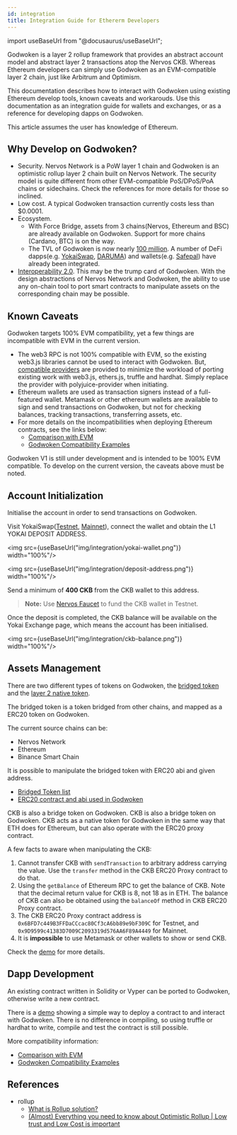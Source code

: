```yaml
---
id: integration
title: Integration Guide for Ethererm Developers
---
```

import useBaseUrl from "@docusaurus/useBaseUrl";

Godwoken is a layer 2 rollup framework that provides an abstract account model and abstract layer 2 transactions atop the Nervos CKB. Whereas Ethereum developers can simply use Godwoken as an EVM-compatible layer 2 chain, just like Arbitrum and Optimism.

This documentation describes how to interact with Godwoken using existing Ethereum develop tools, known caveats and workarouds.
Use this documentation as an integration guide for wallets and exchanges, or as a reference for developing dapps on Godwoken. 

This article assumes the user has knowledge of Ethereum.

## Why Develop on Godwoken?

- Security. Nervos Network is a PoW layer 1 chain and Godwoken is an optimistic rollup layer 2 chain built on Nervos Network. The security model is quite different from other EVM-compatible PoS/DPoS/PoA chains or sidechains. Check the references for more details for those so inclined.
- Low cost. A typical Godwoken transaction currently costs less than $0.0001.
- Ecosystem.
  - With Force Bridge, assets from 3 chains(Nervos, Ethereum and BSC) are already available on Godwoken. Support for more chains (Cardano, BTC) is on the way.
  - The TVL of Godwoken is now nearly [100 million](https://defillama.com/chains). A number of DeFi dapps(e.g. [YokaiSwap](https://www.yokaiswap.com/), [DARUMA](https://www.daruma.money/)) and wallets(e.g. [Safepal](https://www.safepal.io/download)) have already been integrated. 
- [Interoperability 2.0](https://medium.com/nervosnetwork/blockchain-abstraction-and-interoperability-2-0-eea98d81b7b6). This may be the trump card of Godwoken. With the design abstractions of Nervos Network and Godwoken, the ability to use any on-chain tool to port smart contracts to manipulate assets on the corresponding chain may be possible.

## Known Caveats

Godwoken targets 100% EVM compatibility, yet a few things are incompatible with EVM in the current version.

- The web3 RPC is not 100% compatible with EVM, so the existing web3.js libraries cannot be used to interact with Godwoken. But, [compatible providers](https://github.com/nervosnetwork/polyjuice-provider) are provided to minimize the workload of porting existing work with web3.js, ethers.js, truffle and hardhat. Simply replace the provider with polyjuice-provider when initiating.
- Ethereum wallets are used as transaction signers instead of a full-featured wallet. Metamask or other ethereum wallets are available to sign and send transactions on Godwoken, but not for checking balances, tracking transactions, transferring assets, etc.
- For more details on the incompatibilities when deploying Ethereum contracts, see the links below:
  - [Comparison with EVM](https://docs.godwoken.io/comparisonEVM)
  - [Godwoken Compatibility Examples](https://github.com/honestgoing/godwoken-polyjuice-compatibility-examples)

Godwoken V1 is still under development and is intended to be 100% EVM compatible. To develop on the current version, the caveats above must be noted.

## Account Initialization

Initialise the account in order to send transactions on Godwoken.

Visit YokaiSwap([Testnet](https://testnet.yokaiswap.com/), [Mainnet](https://www.yokaiswap.com/)), connect the wallet and obtain the L1 YOKAI DEPOSIT ADDRESS.

<img src={useBaseUrl("img/integration/yokai-wallet.png")}  width="100%"/>

<img src={useBaseUrl("img/integration/deposit-address.png")}  width="100%"/>

Send a minimum of **400 CKB** from the CKB wallet to this address.

> **Note:** Use [Nervos Faucet](https://faucet.nervos.org/) to fund the CKB wallet in Testnet.

Once the deposit is completed, the CKB balance will be available on the Yokai Exchange page, which means the account has been initialised.

<img src={useBaseUrl("img/integration/ckb-balance.png")}  width="100%"/>

## Assets Management

There are two different types of tokens on Godwoken, the [bridged token](https://www.gwscan.com/tokens/bridge) and the [layer 2 native token](https://www.gwscan.com/tokens/native).

The bridged token is a token bridged from other chains, and mapped as a ERC20 token on Godwoken.

The current source chains can be:
- Nervos Network
- Ethereum
- Binance Smart Chain

It is possible to manipulate the bridged token with ERC20 abi and given address.

- [Bridged Token list](https://github.com/nervosnetwork/godwoken-info/blob/master/mainnet/ERC20TokenList.json)
- [ERC20 contract and abi used in Godwoken](https://github.com/nervosnetwork/godwoken-polyjuice/tree/main/solidity/erc20)

CKB is also a bridge token on Godwoken. CKB is also a bridge token on Godwoken. CKB acts as a native token for Godwoken in the same way that ETH does for Ethereum, but can also operate with the ERC20 proxy contract.

A few facts to aware when manipulating the CKB:

1. Cannot transfer CKB with `sendTransaction` to arbitrary address carrying the value. Use the `transfer` method in the CKB ERC20 Proxy contract to do that.
2. Using the `getBalance` of Ethereum RPC to get the balance of CKB. Note that the decimal return value for CKB is 8, not 18 as in ETH. The balance of CKB can also be obtained using the `balanceOf` method in CKB ERC20 Proxy contract.
3. The CKB ERC20 Proxy contract address is `0x6BFD7c449B3FFDaCCcac80Cf3cA6bb89e9bF309C` for Testnet, and `0x9D9599c41383D7009C2093319d576AA6F89A4449` for Mainnet.
4. It is **impossible** to use Metamask or other wallets to show or send CKB.

Check the [demo](https://github.com/huwenchao/godwoken-demos/blob/main/gw-scripts/assets.ts) for more details.

## Dapp Development

An existing contract written in Solidity or Vyper can be ported to Godwoken, otherwise write a new contract.

There is a [demo](https://github.com/huwenchao/godwoken-demos/blob/main/gw-scripts/contract.ts) showing a simple way to deploy a contract to and interact with Godwoken.
There is no difference in compiling, so using truffle or hardhat to write, compile and test the contract is still possible.

More compatibility information:
- [Comparison with EVM](https://docs.godwoken.io/comparisonEVM)
- [Godwoken Compatibility Examples](https://github.com/honestgoing/godwoken-polyjuice-compatibility-examples)

## References

- rollup
  - [What is Rollup solution?](https://ethereum.org/en/developers/docs/scaling/layer-2-rollups/)
  - [(Almost) Everything you need to know about Optimistic Rollup | Low trust and Low Cost is important](https://research.paradigm.xyz/rollups)
